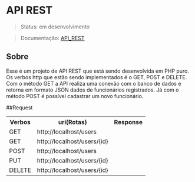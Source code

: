 # API REST
> Status: em desenvolvimento

> Documentação: [API_REST](https://documenter.getpostman.com/view/32073946/2s9YsFDtnU)

## Sobre
Esse é um projeto de API REST que está sendo desenvolvida em PHP puro. Os verbos http que estão sendo implementados é o GET, POST e DELETE. Com o método GET a API realiza uma conexão com o banco de dados e retorna em formato JSON dados de funcionários registrados. Já com o método POST é possível cadastrar um novo funcionário.

##Request
<table>
  <tr>
    <th>Verbos</th><th>uri(Rotas)</th><th>Response</th>
  </tr>
  <tr>
    <td>GET</td>
    <td>http://localhost/users</td>
  </tr>
  <tr>
    <td>GET</td>
    <td>http://localhost/users/{id}</td>
  </tr>
  <tr>
    <td>POST</td>
    <td>http://localhost/users</td>
  </tr>
  <tr>
    <td>PUT</td>
    <td>http://localhost/users/{id}</td>
  </tr>
  <tr>
    <td>DELETE</td>
    <td>http://localhost/users/{id}</td>
  </tr>
</table>

